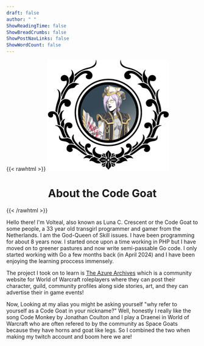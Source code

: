 ```yaml
---
draft: false
author: " "
ShowReadingTime: false
ShowBreadCrumbs: false
ShowPostNavLinks: false
ShowWordCount: false
---
```


{{< rawhtml >}}
  <img src="./codegoat_small.png" style="margin-left: auto; margin-right: auto;">
  <h1 style="text-align: center;">About the Code Goat</h1>
{{< /rawhtml >}}

Hello there! I'm Volteal, also known as Luna C. Crescent or the Code Goat to some people, a 33 year old transgirl programmer and gamer from the Netherlands. I am the God-Queen of Skill issues. I  have been programming for about 8 years now. I started once upon a time working in PHP but I have moved on to greener pastures and now write semi-passable Go code. I only started working with Go a few months back (in April 2024) and I have been enjoying the learning proccess immensely.

The project I took on to learn is [The Azure Archives](/projects/the-azure-archives/) which is a community website for World of Warcraft roleplayers where they can post their character, guild, community profiles along side stories, art, and they can advertise their in game events!

Now, Looking at my alias you might be asking yourself "why refer to yourself as a Code Goat in your nickname?" Well, honestly I really like the song Code Monkey by Jonathan Coulton and I play a Draenei in World of Warcraft who are often refered to by the community as Space Goats because they have horns and goat like legs. So I combined the two when making my twitch account and boom here we are!